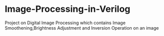 # Image-Processing-in-Verilog
Project on Digital Image Processing which contains Image Smoothening,Brightness Adjustment and Inversion Operation on an image
